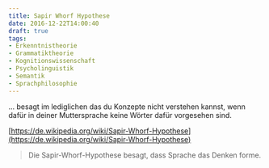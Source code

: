 ```yaml
---
title: Sapir Whorf Hypothese
date: 2016-12-22T14:00:40
draft: true
tags:
- Erkenntnistheorie
- Grammatiktheorie
- Kognitionswissenschaft
- Psycholinguistik
- Semantik
- Sprachphilosophie
---
```


... besagt im lediglichen das du Konzepte nicht verstehen kannst, wenn
dafür in deiner Muttersprache keine Wörter dafür vorgesehen sind.

[https://de.wikipedia.org/wiki/Sapir-Whorf-Hypothese](https://de.wikipedia.org/wiki/Sapir-Whorf-Hypothese)

> Die Sapir-Whorf-Hypothese besagt, dass Sprache das Denken forme.
